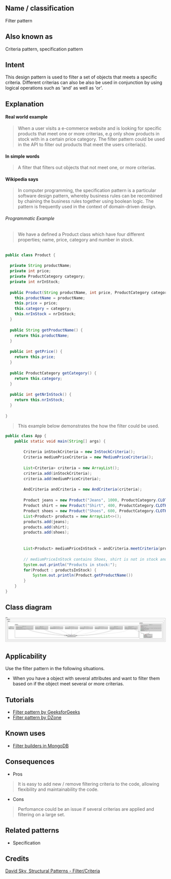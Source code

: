 ## Name / classification
Filter pattern
## Also known as
Criteria pattern, specification pattern
## Intent
This design pattern is used to filter a set of objects that meets a specific criteria.
Different criterias can also be also be used in conjunction by using logical operations
such as 'and' as well as 'or'. 
## Explanation
#### Real world example
> When a user visits a e-commerce website and is looking for specific products that
> meet one or more criterias, e.g only show products in stock with in a certain price category.
> The filter pattern could be used in the API to filter out products that meet the users criteria(s).

#### In simple words
> A filter that filters out objects that not meet one, or more criterias.

#### Wikipedia says
> In computer programming, the specification pattern is a particular software design pattern, whereby business rules can
> be recombined by chaining the business rules together using boolean logic. The pattern is frequently used in the 
> context of domain-driven design.

###### Programmatic Example
> We have a defined a Product class which have four different properties; name, price, category and number in stock.
> 
```java

public class Product {

  private String productName;
  private int price;
  private ProductCategory category;
  private int nrInStock;

  public Product(String productName, int price, ProductCategory category, int nrInStock) {
    this.productName = productName;
    this.price = price;
    this.category = category;
    this.nrInStock = nrInStock;
  }

  public String getProductName() {
    return this.productName;
  }

  public int getPrice() {
    return this.price;
  }

  public ProductCategory getCategory() {
    return this.category;
  }

  public int getNrInStock() {
    return this.nrInStock;
  }

}
```
> This example below demonstrates the how the filter could be used. 
```java
public class App {
    public static void main(String[] args) {

        Criteria inStockCriteria = new InStockCriteria();
        Criteria mediumPriceCriteria = new MediumPriceCriteria();

        List<Criteria> criteria = new ArrayList();
        criteria.add(inStockCriteria);
        criteria.add(mediumPriceCriteria);

        AndCriteria andCriteria = new AndCriteria(criteria);

        Product jeans = new Product("Jeans", 1000, ProductCategory.CLOTHING, 4);
        Product shirt = new Product("Shirt", 400, ProductCategory.CLOTHING, 0);
        Product shoes = new Product("Shoes", 600, ProductCategory.CLOTHING, 2);
        List<Product> products = new ArrayList<>();
        products.add(jeans);
        products.add(shirt);
        products.add(shoes);
        
        
        List<Product> mediumPriceInStock = andCriteria.meetCriteria(products);

        // mediumPriceInStock contains Shoes, shirt is not in stock and jeans does not meet the price criteria.
        System.out.println("Products in stock:");
        for(Product : productsInStock) {
            System.out.println(Product.getProductName())
        }
    }
}

```

## Class diagram
![alt text](./etc/filter.png "Filter")

## Applicability
Use the filter pattern in the following situations.
* When you have a object with several attributes and want to filter them based on if the object meet
several or more criterias. 

## Tutorials
* [Filter pattern by GeeksforGeeks](https://www.geeksforgeeks.org/filter-pattern-in-java/)
* [Filter pattern by DZone](https://dzone.com/articles/using-filter-design-pattern-in-java)

## Known uses
* [Filter builders in MongoDB](https://www.mongodb.com/docs/drivers/java/sync/current/fundamentals/builders/filters/)

## Consequences
* Pros
>  It is easy to add new / remove filtering criteria to the code, allowing flexibility and maintainability the code.
* Cons 
> Perfomance could be an issue if several criterias are applied and filtering on a large set.
## Related patterns
* Specification
## Credits
[David Sky, Structural Patterns - Filter/Criteria](https://davidskyspace.com/structural-patterns-filter-criteria/)